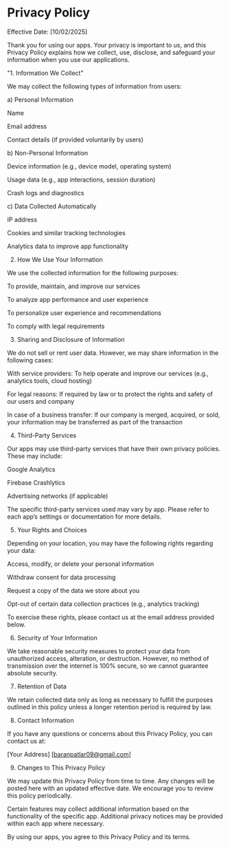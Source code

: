 Privacy Policy
===============
Effective Date: [10/02/2025]

Thank you for using our apps. Your privacy is important to us, and this Privacy Policy explains how we collect, use, disclose, and safeguard your information when you use our applications.

"1. Information We Collect"

We may collect the following types of information from users:

a) Personal Information

Name

Email address

Contact details (if provided voluntarily by users)

b) Non-Personal Information

Device information (e.g., device model, operating system)

Usage data (e.g., app interactions, session duration)

Crash logs and diagnostics

c) Data Collected Automatically

IP address

Cookies and similar tracking technologies

Analytics data to improve app functionality

2. How We Use Your Information

We use the collected information for the following purposes:

To provide, maintain, and improve our services

To analyze app performance and user experience

To personalize user experience and recommendations

To comply with legal requirements

3. Sharing and Disclosure of Information

We do not sell or rent user data. However, we may share information in the following cases:

With service providers: To help operate and improve our services (e.g., analytics tools, cloud hosting)

For legal reasons: If required by law or to protect the rights and safety of our users and company

In case of a business transfer: If our company is merged, acquired, or sold, your information may be transferred as part of the transaction

4. Third-Party Services

Our apps may use third-party services that have their own privacy policies. These may include:

Google Analytics

Firebase Crashlytics

Advertising networks (if applicable)

The specific third-party services used may vary by app. Please refer to each app’s settings or documentation for more details.

5. Your Rights and Choices

Depending on your location, you may have the following rights regarding your data:

Access, modify, or delete your personal information

Withdraw consent for data processing

Request a copy of the data we store about you

Opt-out of certain data collection practices (e.g., analytics tracking)

To exercise these rights, please contact us at the email address provided below.

6. Security of Your Information

We take reasonable security measures to protect your data from unauthorized access, alteration, or destruction. However, no method of transmission over the internet is 100% secure, so we cannot guarantee absolute security.

7. Retention of Data

We retain collected data only as long as necessary to fulfill the purposes outlined in this policy unless a longer retention period is required by law.

8. Contact Information

If you have any questions or concerns about this Privacy Policy, you can contact us at:

[Your Address]
[baranpatlar09@gmail.com]

9. Changes to This Privacy Policy

We may update this Privacy Policy from time to time. Any changes will be posted here with an updated effective date. We encourage you to review this policy periodically.

Certain features may collect additional information based on the functionality of the specific app. Additional privacy notices may be provided within each app where necessary.

By using our apps, you agree to this Privacy Policy and its terms.
